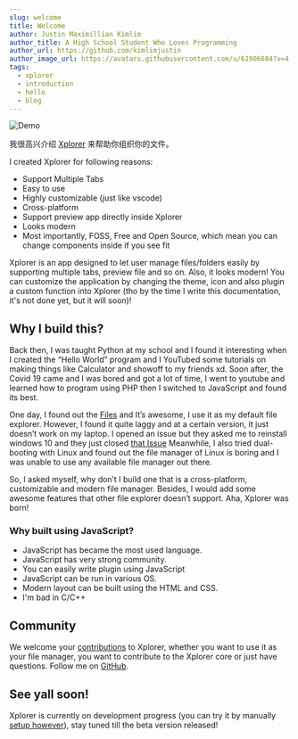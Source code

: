 ```yaml
---
slug: welcome
title: Welcome
author: Justin Maximillian Kimlim
author_title: A High School Student Who Loves Programming
author_url: https://github.com/kimlimjustin
author_image_url: https://avatars.githubusercontent.com/u/61906684?v=4
tags:
  - xplorer
  - introduction
  - hello
  - blog
---
```

![Demo](https://camo.githubusercontent.com/7c638a81d598d3ebccdf5d4b213b7b88950fb2d186ef28796826014a671029c7/68747470733a2f2f64726976652e676f6f676c652e636f6d2f75633f6578706f72743d766965772669643d3153427555633042684334396472754a776e6457326d61625339616d546f73705a)

我很高兴介绍 [Xplorer](https://xplorer.vercel.app) 来帮助你组织你的文件。

I created Xplorer for following reasons:
* Support Multiple Tabs
* Easy to use
* Highly customizable (just like vscode)
* Cross-platform
* Support preview app directly inside Xplorer
* Looks modern
* Most importantly, FOSS, Free and Open Source, which mean you can change components inside if you see fit

Xplorer is an app designed to let user manage files/folders easily by supporting multiple tabs, preview file and so on. Also, it looks modern! You can customize the application by changing the theme, icon and also plugin a custom function into Xplorer (tho by the time I write this documentation, it's not done yet, but it will soon)!

## Why I build this?

Back then, I was taught Python at my school and I found it interesting when I created the “Hello World” program and I YouTubed some tutorials on making things like Calculator and showoff to my friends xd. Soon after, the Covid 19 came and I was bored and got a lot of time, I went to youtube and learned how to program using PHP then I switched to JavaScript and found its best.

One day, I found out the [Files](https://files-community.github.io/) and It’s awesome, I use it as my default file explorer. However, I found it quite laggy and at a certain version, it just doesn’t work on my laptop. I opened an issue but they asked me to reinstall windows 10 and they just closed [that Issue](https://github.com/files-community/Files/issues/4287) Meanwhile, I also tried dual-booting with Linux and found out the file manager of Linux is boring and I was unable to use any available file manager out there.

So, I asked myself, why don’t I build one that is a cross-platform, customizable and modern file manager. Besides, I would add some awesome features that other file explorer doesn’t support. Aha, Xplorer was born!

### Why built using JavaScript?
- JavaScript has became the most used language.
- JavaScript has very strong community.
- You can easily write plugin using JavaScript
- JavaScript can be run in various OS.
- Modern layout can be built using the HTML and CSS.
- I'm bad in C/C++

## Community
We welcome your [contributions](https://xplorer.vercel.app/community/Contributing/) to Xplorer, whether you want to use it as your file manager, you want to contribute to the Xplorer core or just have questions. Follow me on [GitHub](https://github.com/kimlimjustin).

## See yall soon!
Xplorer is currently on development progress (you can try it by manually [setup however](https://xplorer.vercel.app/community/Contributing/#working-on-xplorer-code)), stay tuned till the beta version released!
